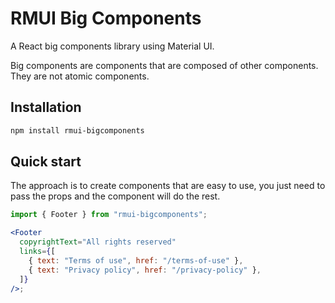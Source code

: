 # RMUI Big Components

A React big components library using Material UI.

Big components are components that are composed of other components. They are not atomic components.

## Installation

```bash
npm install rmui-bigcomponents
```

## Quick start

The approach is to create components that are easy to use, you just need to pass the props and the component will do the rest.

```jsx
import { Footer } from "rmui-bigcomponents";

<Footer
  copyrightText="All rights reserved"
  links={[
    { text: "Terms of use", href: "/terms-of-use" },
    { text: "Privacy policy", href: "/privacy-policy" },
  ]}
/>;
```
